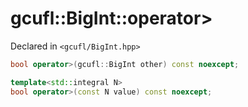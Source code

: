 # gcufl::BigInt::operator>
Declared in `<gcufl/BigInt.hpp>`
```cpp
bool operator>(gcufl::BigInt other) const noexcept;

template<std::integral N>
bool operator>(const N value) const noexcept;
```
